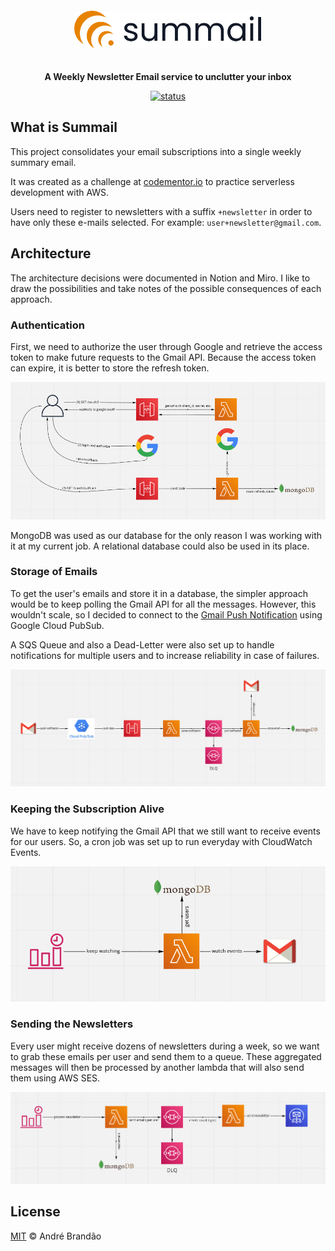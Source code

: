 <div align="center">
  <img alt="Summail logo" width="300px" src=".github/assets/logo.svg" style="padding:20px"/>
</div>

<div align="center">
  <p><strong>A Weekly Newsletter Email service to unclutter your inbox</strong></p>
</div>

<div align="center">
<p>
  <a href="https://shields.io">
    <img src="https://img.shields.io/badge/status-not%20maintained-yellow.svg" alt="status" style="max-width:100%;">
  </a>
</p>
</div>

## What is Summail

This project consolidates your email subscriptions into a single weekly summary email.

It was created as a challenge at [codementor.io](https://www.codementor.io/projects/web/weekly-newsletter-summary-email-atx32ild7k) to practice serverless development with AWS.

Users need to register to newsletters with a suffix `+newsletter` in order to have only these e-mails selected. For example: `user+newsletter@gmail.com`.

## Architecture

The architecture decisions were documented in Notion and Miro. I like to draw the possibilities and take notes of the possible consequences of each approach.

### Authentication

First, we need to authorize the user through Google and retrieve the access token to make future requests to the Gmail API. Because the access token can expire, it is better to store the refresh token.

![OAuth2 Example](./.github/assets/google-auth2.png)

MongoDB was used as our database for the only reason I was working with it at my current job. A relational database could also be used in its place.

### Storage of Emails

To get the user's emails and store it in a database, the simpler approach would be to keep polling the Gmail API for all the messages. However, this wouldn't scale, so I decided to connect to the [Gmail Push Notification](https://developers.google.com/gmail/api/guides/push) using Google Cloud PubSub.

A SQS Queue and also a Dead-Letter were also set up to handle notifications for multiple users and to increase reliability in case of failures.

![Gmail PubSub](./.github/assets/gmail-pubsub.png)

### Keeping the Subscription Alive

We have to keep notifying the Gmail API that we still want to receive events for our users. So, a cron job was set up to run everyday with CloudWatch Events.

![Keep PubSub Alive](./.github/assets/keep-pubsub-alive.png)

### Sending the Newsletters

Every user might receive dozens of newsletters during a week, so we want to grab these emails per user and send them to a queue. These aggregated messages will then be processed by another lambda that will also send them using AWS SES.

![Processing Emails](./.github/assets/process-emails.png)

## License

[MIT](LICENSE) © André Brandão
